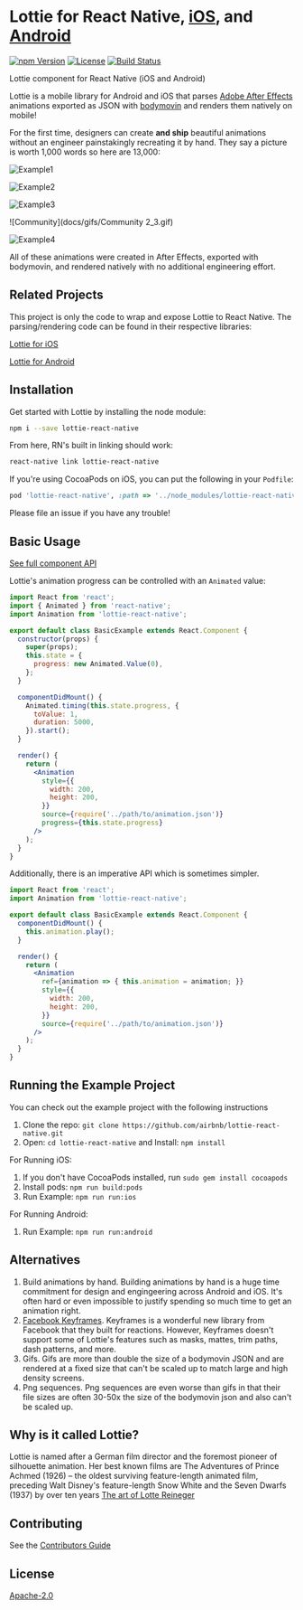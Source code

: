 Lottie for React Native, [iOS](https://github.com/airbnb/lottie-ios), and [Android](https://github.com/airbnb/lottie-android)
===

[![npm Version](https://img.shields.io/npm/v/lottie-react-native.svg)](https://www.npmjs.com/package/lottie-react-native) [![License](https://img.shields.io/npm/l/lottie-react-native.svg)](https://www.npmjs.com/package/lottie-react-native) [![Build Status](https://travis-ci.org/airbnb/lottie-react-native.svg)](https://travis-ci.org/airbnb/lottie-react-native) 

Lottie component for React Native (iOS and Android)

Lottie is a mobile library for Android and iOS that parses [Adobe After Effects](http://www.adobe.com/products/aftereffects.html) animations exported as JSON with [bodymovin](https://github.com/bodymovin/bodymovin) and renders them natively on mobile!

For the first time, designers can create **and ship** beautiful animations without an engineer painstakingly recreating it by hand. They say a picture is worth 1,000 words so here are 13,000:

![Example1](docs/gifs/Example1.gif)


![Example2](docs/gifs/Example2.gif)


![Example3](docs/gifs/Example3.gif)


![Community](docs/gifs/Community 2_3.gif)


![Example4](docs/gifs/Example4.gif)


All of these animations were created in After Effects, exported with bodymovin, and rendered natively with no additional engineering effort.


## Related Projects

This project is only the code to wrap and expose Lottie to React Native. The parsing/rendering code can be found in their
respective libraries:

[Lottie for iOS](https://github.com/airbnb/lottie-ios)

[Lottie for Android](https://github.com/airbnb/lottie-android)


## Installation

Get started with Lottie by installing the node module:

```bash
npm i --save lottie-react-native
```

From here, RN's built in linking should work:

```bash
react-native link lottie-react-native
```

If you're using CocoaPods on iOS, you can put the following in your `Podfile`:

```ruby
pod 'lottie-react-native', :path => '../node_modules/lottie-react-native'
```

Please file an issue if you have any trouble!


## Basic Usage

[See full component API](/docs/api.md)

Lottie's animation progress can be controlled with an `Animated` value:

```jsx
import React from 'react';
import { Animated } from 'react-native';
import Animation from 'lottie-react-native';

export default class BasicExample extends React.Component {
  constructor(props) {
    super(props);
    this.state = {
      progress: new Animated.Value(0),
    };
  }

  componentDidMount() {
    Animated.timing(this.state.progress, {
      toValue: 1,
      duration: 5000,
    }).start();
  }

  render() {
    return (
      <Animation
        style={{
          width: 200,
          height: 200,
        }}
        source={require('../path/to/animation.json')}
        progress={this.state.progress}
      />
    );
  }
}
```

Additionally, there is an imperative API which is sometimes simpler.

```jsx
import React from 'react';
import Animation from 'lottie-react-native';

export default class BasicExample extends React.Component {
  componentDidMount() {
    this.animation.play();
  }

  render() {
    return (
      <Animation
        ref={animation => { this.animation = animation; }}
        style={{
          width: 200,
          height: 200,
        }}
        source={require('../path/to/animation.json')}
      />
    );
  }
}
```


## Running the Example Project

You can check out the example project with the following instructions

1. Clone the repo: `git clone https://github.com/airbnb/lottie-react-native.git`
2. Open: `cd lottie-react-native` and Install: `npm install`

For Running iOS:

1. If you don't have CocoaPods installed, run `sudo gem install cocoapods`
2. Install pods: `npm run build:pods`
3. Run Example: `npm run run:ios`

For Running Android:

1. Run Example: `npm run run:android`



## Alternatives
1. Build animations by hand. Building animations by hand is a huge time commitment for design and engingeering across Android and iOS. It's often hard or even impossible to justify spending so much time to get an animation right.
2. [Facebook Keyframes](https://github.com/facebookincubator/Keyframes). Keyframes is a wonderful new library from Facebook that they built for reactions. However, Keyframes doesn't support some of Lottie's features such as masks, mattes, trim paths, dash patterns, and more.
2. Gifs. Gifs are more than double the size of a bodymovin JSON and are rendered at a fixed size that can't be scaled up to match large and high density screens.
3. Png sequences. Png sequences are even worse than gifs in that their file sizes are often 30-50x the size of the bodymovin json and also can't be scaled up.

## Why is it called Lottie?
Lottie is named after a German film director and the foremost pioneer of silhouette animation. Her best known films are The Adventures of Prince Achmed (1926) – the oldest surviving feature-length animated film, preceding Walt Disney's feature-length Snow White and the Seven Dwarfs (1937) by over ten years
[The art of Lotte Reineger](https://www.youtube.com/watch?v=LvU55CUw5Ck&feature=youtu.be)

## Contributing

See the [Contributors Guide](/CONTRIBUTING.md)


## License

[Apache-2.0](/LICENSE.md)
